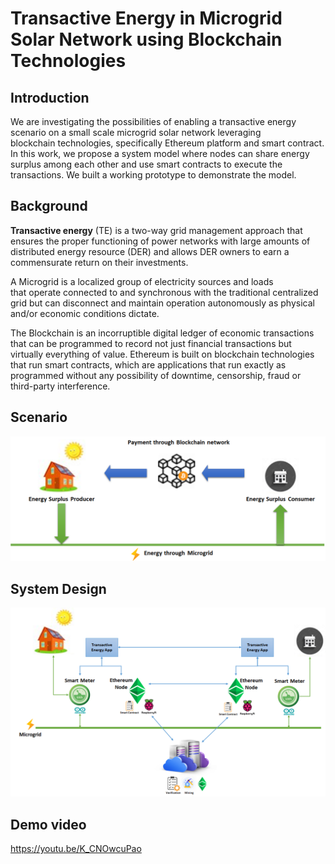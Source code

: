 # Transactive Energy in Microgrid Solar Network using Blockchain Technologies

## Introduction

We are investigating the possibilities of enabling a transactive energy scenario on a small scale microgrid solar network leveraging blockchain technologies, specifically Ethereum platform and smart contract. In this work, we propose a system model where nodes can share energy surplus among each other and use smart contracts to execute the transactions. We built a working prototype to demonstrate the model.

## Background

**Transactive energy** (TE) is a two-way grid management approach that ensures the proper functioning of power networks with large amounts of distributed energy resource (DER) and allows DER owners to earn a commensurate return on their investments.

A Microgrid is a localized group of electricity sources and loads that operate connected to and synchronous with the traditional centralized grid but can disconnect and maintain operation autonomously as physical and/or economic conditions dictate.

The Blockchain is an incorruptible digital ledger of economic transactions that can be programmed to record not just financial transactions but virtually everything of value. Ethereum is built on blockchain technologies that run smart contracts, which are applications that run exactly as programmed without any possibility of downtime, censorship, fraud or third-party interference. 

## Scenario
![Scenario](https://github.com/drphamwit/BIoT/blob/master/images/scenario.png)

## System Design
![System Design](https://github.com/drphamwit/BIoT/blob/master/images/system_design.png)

## Demo video

https://youtu.be/K_CNOwcuPao
